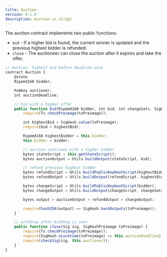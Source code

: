```yaml
---
title: Auction
version: 0.1.0
description: Auction in sCrypt
---
```


The auction contract implements two public functions:

- `bid` - If a higher bid is found, the current winner is updated and the previous highest bidder is refunded.
- `close` - The auctioneer can close the auction after it expires and take the offer.


```javascript
// Auction: highest bid before deadline wins
contract Auction {
    @state
    Ripemd160 bidder;

    PubKey auctioner;
    int auctionDeadline;

    // bid with a higher offer
    public function bid(Ripemd160 bidder, int bid, int changeSats, SigHashPreimage txPreimage) {
        require(Tx.checkPreimage(txPreimage));

        int highestBid = SigHash.value(txPreimage);
        require(bid > highestBid);

        Ripemd160 highestBidder = this.bidder;
        this.bidder = bidder;

        // auction continues with a higher bidder
        bytes stateScript = this.getStateScript();
        bytes auctionOutput = Utils.buildOutput(stateScript, bid);

        // refund previous highest bidder
        bytes refundScript = Utils.buildPublicKeyHashScript(highestBidder);
        bytes refundOutput = Utils.buildOutput(refundScript, highestBid);

        bytes changeScript = Utils.buildPublicKeyHashScript(bidder);
        bytes changeOutput = Utils.buildOutput(changeScript, changeSats);

        bytes output = auctionOutput + refundOutput + changeOutput;

        require(hash256(output) == SigHash.hashOutputs(txPreimage));
    }

    // withdraw after bidding is over
    public function close(Sig sig, SigHashPreimage txPreimage) {
        require(Tx.checkPreimage(txPreimage));
        require(SigHash.nLocktime(txPreimage) >= this.auctionDeadline);
        require(checkSig(sig, this.auctioner));
    }
}
```
